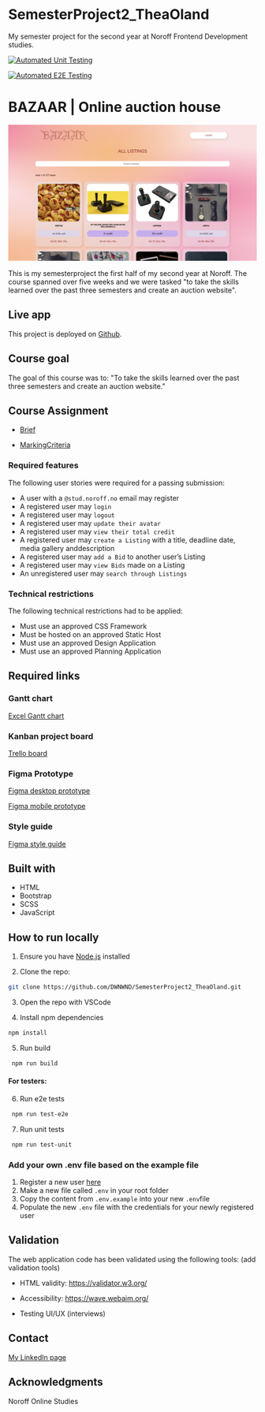 # SemesterProject2_TheaOland

My semester project for the second year at Noroff Frontend Development studies.

[![Automated Unit Testing](https://github.com/DWNWND/SemesterProject2_TheaOland/actions/workflows/unit-test.yml/badge.svg?branch=inDev)](https://github.com/DWNWND/SemesterProject2_TheaOland/actions/workflows/unit-test.yml)

[![Automated E2E Testing](https://github.com/DWNWND/SemesterProject2_TheaOland/actions/workflows/e2e-test.yml/badge.svg?branch=inDev)](https://github.com/DWNWND/SemesterProject2_TheaOland/actions/workflows/e2e-test.yml)

# BAZAAR | Online auction house

![app-screenshot](/docs/deployedSiteScreenshot_may2024.png)

This is my semesterproject the first half of my second year at Noroff. The course spanned over five weeks and we were tasked "to take the skills learned over the past three semesters and create an auction website".

## Live app

This project is deployed on [Github](https://dwnwnd.github.io/SemesterProject2_TheaOland/).

## Course goal

The goal of this course was to:
"To take the skills learned over the past three semesters and create an auction website."

## Course Assignment

- [Brief](/docs/SemesterProject2_brief_NoroffFront-endDevelopment.pdf)

- [MarkingCriteria](/docs/SemesterProject2_MarkingCriteria_NoroffFront-endDevelopment.pdf)

### Required features

The following user stories were required for a passing submission:

- A user with a `@stud.noroff.no` email may register
- A registered user may `login`
- A registered user may `logout`
- A registered user may `update their avatar`
- A registered user may `view their total credit`
- A registered user may `create a Listing` with a title, deadline date, media gallery anddescription
- A registered user may `add a Bid` to another user’s Listing
- A registered user may `view Bids` made on a Listing
- An unregistered user may `search through Listings`

### Technical restrictions

The following technical restrictions had to be applied:

- Must use an approved CSS Framework
- Must be hosted on an approved Static Host
- Must use an approved Design Application
- Must use an approved Planning Application

## Required links

### Gantt chart

[Excel Gantt chart](/docs/GanttChart_SemestetrProject2_TheaOland.xlsx)

### Kanban project board

[Trello board](https://trello.com/b/ap5iWvZj/semester-project-2)

### Figma Prototype

[Figma desktop prototype](https://www.figma.com/proto/fEF9XXRMWkV3eB73iZBU9C/SemesterProject2?page-id=0%3A1&node-id=1-211&viewport=76%2C774%2C0.14&t=sV0egDxbisEinqsy-1&scaling=min-zoom&starting-point-node-id=1%3A211)

[Figma mobile prototype](https://www.figma.com/proto/fEF9XXRMWkV3eB73iZBU9C/SemesterProject2?page-id=1%3A106&node-id=1-323&viewport=136%2C521%2C0.36&t=EwEUNd5y8YQERm6c-1&scaling=min-zoom&starting-point-node-id=1%3A323)

### Style guide

[Figma style guide](https://www.figma.com/file/fEF9XXRMWkV3eB73iZBU9C/SemesterProject2?type=design&node-id=32%3A984&mode=design&t=rbl7PndHnnI7GFk3-1)

## Built with

- HTML
- Bootstrap
- SCSS
- JavaScript

## How to run locally

1. Ensure you have [Node.js](https://nodejs.org/) installed

2. Clone the repo:

```bash
git clone https://github.com/DWNWND/SemesterProject2_TheaOland.git
```

3. Open the repo with VSCode

4. Install npm dependencies

```bash
npm install
```

5. Run build

```bash
 npm run build
```

#### For testers:

6. Run e2e tests

```bash
 npm run test-e2e
```

7. Run unit tests

```bash
 npm run test-unit
```

### Add your own **.env** file based on the example file

1. Register a new user [here](https://dwnwnd.github.io/SemesterProject2_TheaOland/)
2. Make a new file called `.env` in your root folder
3. Copy the content from `.env.example` into your new `.env`file
4. Populate the new `.env` file with the credentials for your newly registered user

## Validation

The web application code has been validated using the following tools:
(add validation tools)

- HTML validity: <https://validator.w3.org/>

- Accessibility: <https://wave.webaim.org/>

- Testing UI/UX (interviews)

## Contact

[My LinkedIn page](https://www.linkedin.com/in/thea-oland-b38175139/)

## Acknowledgments

Noroff Online Studies
